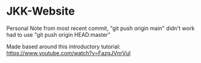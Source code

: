 # JKK-Website
Personal Note from most recent commit, "git push origin main" didn't work had to use "git push origin HEAD:master"

Made based around this introductory tutorial: https://www.youtube.com/watch?v=FazgJVnrVuI